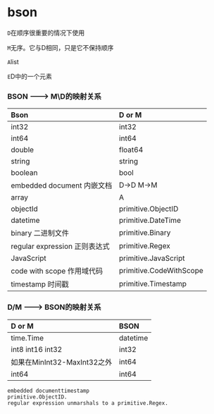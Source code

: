 # bson

`D`在顺序很重要的情况下使用

`M`无序。它与D相同，只是它不保持顺序

`A`list

`E`D中的一个元素

### BSON ---&gt; M\D的映射关系

| Bson | D or M |
| :--- | :--- |
| int32 | int32 |
| int64 | int64 |
| double | float64 |
| string | string |
| boolean | bool |
| embedded document 内嵌文档 | D-&gt;D M-&gt;M |
| array | A |
| objectId | primitive.ObjectID |
| datetime | primitive.DateTime |
| binary 二进制文件 | primitive.Binary |
| regular expression 正则表达式 | primitive.Regex |
| JavaScript | primitive.JavaScript |
| code with scope 作用域代码 | primitive.CodeWithScope |
| timestamp 时间戳 | primitive.Timestamp |

### D/M ---&gt; BSON的映射关系

| D or M | BSON |
| :--- | :--- |
| time.Time | datetime |
| int8 int16 int32 | int32 |
| 如果在MinInt32-MaxInt32之外 | int64 |
| int64 | int64 |

```text
embedded documenttimestamp
primitive.ObjectID.
regular expression unmarshals to a primitive.Regex.
```


